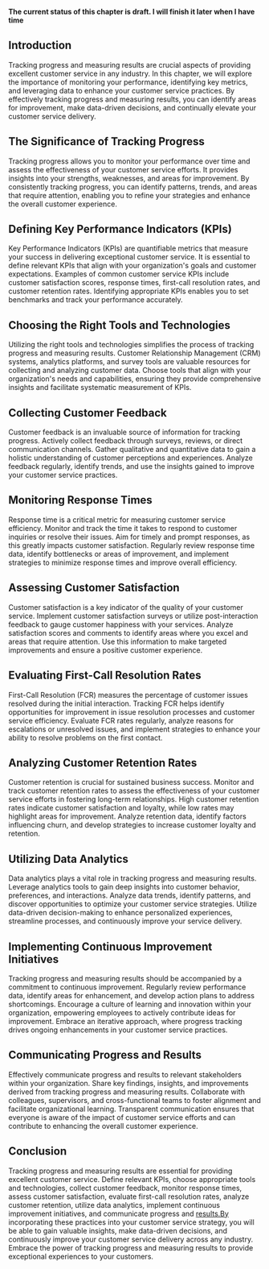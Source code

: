 **The current status of this chapter is draft. I will finish it later when I have time**

Introduction
------------

Tracking progress and measuring results are crucial aspects of providing excellent customer service in any industry. In this chapter, we will explore the importance of monitoring your performance, identifying key metrics, and leveraging data to enhance your customer service practices. By effectively tracking progress and measuring results, you can identify areas for improvement, make data-driven decisions, and continually elevate your customer service delivery.

The Significance of Tracking Progress
-------------------------------------

Tracking progress allows you to monitor your performance over time and assess the effectiveness of your customer service efforts. It provides insights into your strengths, weaknesses, and areas for improvement. By consistently tracking progress, you can identify patterns, trends, and areas that require attention, enabling you to refine your strategies and enhance the overall customer experience.

Defining Key Performance Indicators (KPIs)
------------------------------------------

Key Performance Indicators (KPIs) are quantifiable metrics that measure your success in delivering exceptional customer service. It is essential to define relevant KPIs that align with your organization's goals and customer expectations. Examples of common customer service KPIs include customer satisfaction scores, response times, first-call resolution rates, and customer retention rates. Identifying appropriate KPIs enables you to set benchmarks and track your performance accurately.

Choosing the Right Tools and Technologies
-----------------------------------------

Utilizing the right tools and technologies simplifies the process of tracking progress and measuring results. Customer Relationship Management (CRM) systems, analytics platforms, and survey tools are valuable resources for collecting and analyzing customer data. Choose tools that align with your organization's needs and capabilities, ensuring they provide comprehensive insights and facilitate systematic measurement of KPIs.

Collecting Customer Feedback
----------------------------

Customer feedback is an invaluable source of information for tracking progress. Actively collect feedback through surveys, reviews, or direct communication channels. Gather qualitative and quantitative data to gain a holistic understanding of customer perceptions and experiences. Analyze feedback regularly, identify trends, and use the insights gained to improve your customer service practices.

Monitoring Response Times
-------------------------

Response time is a critical metric for measuring customer service efficiency. Monitor and track the time it takes to respond to customer inquiries or resolve their issues. Aim for timely and prompt responses, as this greatly impacts customer satisfaction. Regularly review response time data, identify bottlenecks or areas of improvement, and implement strategies to minimize response times and improve overall efficiency.

Assessing Customer Satisfaction
-------------------------------

Customer satisfaction is a key indicator of the quality of your customer service. Implement customer satisfaction surveys or utilize post-interaction feedback to gauge customer happiness with your services. Analyze satisfaction scores and comments to identify areas where you excel and areas that require attention. Use this information to make targeted improvements and ensure a positive customer experience.

Evaluating First-Call Resolution Rates
--------------------------------------

First-Call Resolution (FCR) measures the percentage of customer issues resolved during the initial interaction. Tracking FCR helps identify opportunities for improvement in issue resolution processes and customer service efficiency. Evaluate FCR rates regularly, analyze reasons for escalations or unresolved issues, and implement strategies to enhance your ability to resolve problems on the first contact.

Analyzing Customer Retention Rates
----------------------------------

Customer retention is crucial for sustained business success. Monitor and track customer retention rates to assess the effectiveness of your customer service efforts in fostering long-term relationships. High customer retention rates indicate customer satisfaction and loyalty, while low rates may highlight areas for improvement. Analyze retention data, identify factors influencing churn, and develop strategies to increase customer loyalty and retention.

Utilizing Data Analytics
------------------------

Data analytics plays a vital role in tracking progress and measuring results. Leverage analytics tools to gain deep insights into customer behavior, preferences, and interactions. Analyze data trends, identify patterns, and discover opportunities to optimize your customer service strategies. Utilize data-driven decision-making to enhance personalized experiences, streamline processes, and continuously improve your service delivery.

Implementing Continuous Improvement Initiatives
-----------------------------------------------

Tracking progress and measuring results should be accompanied by a commitment to continuous improvement. Regularly review performance data, identify areas for enhancement, and develop action plans to address shortcomings. Encourage a culture of learning and innovation within your organization, empowering employees to actively contribute ideas for improvement. Embrace an iterative approach, where progress tracking drives ongoing enhancements in your customer service practices.

Communicating Progress and Results
----------------------------------

Effectively communicate progress and results to relevant stakeholders within your organization. Share key findings, insights, and improvements derived from tracking progress and measuring results. Collaborate with colleagues, supervisors, and cross-functional teams to foster alignment and facilitate organizational learning. Transparent communication ensures that everyone is aware of the impact of customer service efforts and can contribute to enhancing the overall customer experience.

Conclusion
----------

Tracking progress and measuring results are essential for providing excellent customer service. Define relevant KPIs, choose appropriate tools and technologies, collect customer feedback, monitor response times, assess customer satisfaction, evaluate first-call resolution rates, analyze customer retention, utilize data analytics, implement continuous improvement initiatives, and communicate progress and [results.By](http://results.By) incorporating these practices into your customer service strategy, you will be able to gain valuable insights, make data-driven decisions, and continuously improve your customer service delivery across any industry. Embrace the power of tracking progress and measuring results to provide exceptional experiences to your customers.
